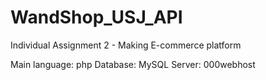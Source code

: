 # WandShop_USJ_API
Individual Assignment 2 - Making E-commerce platform

Main language: php
Database: MySQL
Server: 000webhost

